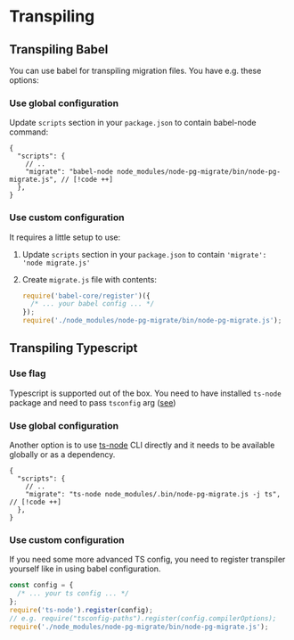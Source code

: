 # Transpiling

## Transpiling Babel

You can use babel for transpiling migration files. You have e.g. these options:

### Use global configuration

Update `scripts` section in your `package.json` to contain babel-node command:

```jsonc
{
  "scripts": {
    // ..
    "migrate": "babel-node node_modules/node-pg-migrate/bin/node-pg-migrate.js", // [!code ++]
  },
}
```

### Use custom configuration

It requires a little setup to use:

1. Update `scripts` section in your `package.json` to contain `'migrate': 'node migrate.js'`
2. Create `migrate.js` file with contents:

   ```js
   require('babel-core/register')({
     /* ... your babel config ... */
   });
   require('./node_modules/node-pg-migrate/bin/node-pg-migrate.js');
   ```

## Transpiling Typescript

### Use flag

Typescript is supported out of the box. You need to have installed `ts-node` package and need to pass `tsconfig`
arg ([see](/cli#configuration))

### Use global configuration

Another option is to use [ts-node](https://www.npmjs.com/package/ts-node) CLI directly and it needs to be available
globally or as a dependency.

```jsonc
{
  "scripts": {
    // ..
    "migrate": "ts-node node_modules/.bin/node-pg-migrate.js -j ts", // [!code ++]
  },
}
```

### Use custom configuration

If you need some more advanced TS config, you need to register transpiler yourself like in using babel configuration.

```js
const config = {
  /* ... your ts config ... */
};
require('ts-node').register(config);
// e.g. require("tsconfig-paths").register(config.compilerOptions);
require('./node_modules/node-pg-migrate/bin/node-pg-migrate.js');
```
